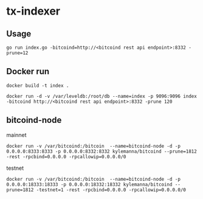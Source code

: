 # tx-indexer

## Usage
```
go run index.go -bitcoind=http://<bitcoind rest api endpoint>:8332 -prune=12
```
## Docker run
```
docker build -t index .
```
```
docker run -d -v /var/leveldb:/root/db --name=index -p 9096:9096 index -bitcoind http://<bitcoind rest api endpoint>:8332 -prune 120
```
## bitcoind-node
mainnet
```
docker run -v /var/bitcoind:/bitcoin  --name=bitcoind-node -d -p 0.0.0.0:8333:8333 -p 0.0.0.0:8332:8332 kylemanna/bitcoind --prune=1812 -rest -rpcbind=0.0.0.0 -rpcallowip=0.0.0.0/0
```
testnet
```
docker run -v /var/bitcoind:/bitcoin  --name=bitcoind-node -d -p 0.0.0.0:18333:18333 -p 0.0.0.0:18332:18332 kylemanna/bitcoind --prune=1812 -testnet=1 -rest -rpcbind=0.0.0.0 -rpcallowip=0.0.0.0/0
```